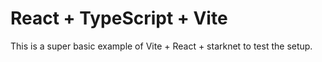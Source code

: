 # React + TypeScript + Vite

This is a super basic example of Vite + React + starknet to test the setup.
